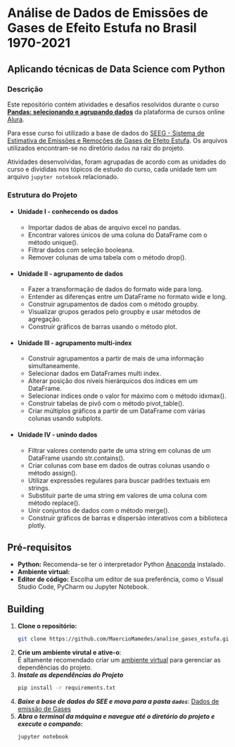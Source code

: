 # Análise de Dados de Emissões de Gases de Efeito Estufa no Brasil 1970-2021
## Aplicando técnicas de Data Science com Python

### Descrição

Este repositório contém atividades e desafios resolvidos durante o curso [**Pandas: selecionando e agrupando dados**](https://cursos.alura.com.br/course/pandas-selecao-agrupamento-dados) da plataforma de cursos online [Alura](https://www.alura.com.br/).

Para esse curso foi utilizado a base de dados  do [SEEG - Sistema de Estimativa de Emissões e Remoções de Gases de Efeito Estufa](https://seeg.eco.br/). Os arquivos utilizados encontram-se no diretório `dados` na raiz do projeto.

Atividades desenvolvidas, foram agrupadas de acordo com as unidades do curso e divididas nos tópicos de estudo do curso, cada unidade tem um arquivo `jupyter notebook` relacionado.

### Estrutura do Projeto

* #### Unidade I - conhecendo os dados
    - Importar dados de abas de arquivo excel no pandas.
    - Encontrar valores únicos de uma coluna do DataFrame com o método unique().
    - Filtrar dados com seleção booleana.
    - Remover colunas de uma tabela com o método drop().
* #### Unidade II - agrupamento de dados
    - Fazer a transformação de dados do formato wide para long.
    - Entender as diferenças entre um DataFrame no formato wide e long.
    - Construir agrupamentos de dados com o método groupby.
    - Visualizar grupos gerados pelo groupby e usar métodos de agregação.
    - Construir gráficos de barras usando o método plot.
* #### Unidade III - agrupamento multi-index
    - Construir agrupamentos a partir de mais de uma informação simultaneamente.
    - Selecionar dados em DataFrames multi index.
    - Alterar posição dos níveis hierárquicos dos índices em um DataFrame.
    - Selecionar índices onde o valor for máximo com o método idxmax().
    - Construir tabelas de pivô com o método pivot_table().
    - Criar múltiplos gráficos a partir de um DataFrame com várias colunas usando subplots.
* #### Unidade IV - unindo dados
    - Filtrar valores contendo parte de uma string em colunas de um DataFrame usando str.contains().
    - Criar colunas com base em dados de outras colunas usando o método assign().
    - Utilizar expressões regulares para buscar padrões textuais em strings.
    - Substituir parte de uma string em valores de uma coluna com método replace().
    - Unir conjuntos de dados com o método merge().
    - Construir gráficos de barras e dispersão interativos com a biblioteca plotly.

## Pré-requisitos

* **Python:** Recomenda-se ter o interpretador Python  [Anaconda](https://www.anaconda.com/) instalado.
* **Ambiente virtual:**
* **Editor de código:** Escolha um editor de sua preferência, como o Visual Studio Code, PyCharm ou Jupyter Notebook.

## Building

1. **Clone o repositório:**
   ```bash
   git clone https://github.com/MaercioMamedes/analise_gases_estufa.git
2. **Crie um ambiente virutal e ative-o**:  
    É altamente recomendado criar um [ambiente virtual](https://www.alura.com.br/artigos/ambientes-virtuais-em-python) para gerenciar as dependências do projeto.
3. ***Instale as dependências do Projeto***
    ```bash
    pip install -r requirements.txt
4. ***Baixe a base de dados do SEE e mova para a pasta `dados`***:
    [Dados de emissão de Gases](https://cdn3.gnarususercontent.com.br/2927-pandas-selecao-agrupamento-dados/1-SEEG10_GERAL-BR_UF_2022.10.27-FINAL-SITE.xlsx)
5. ***Abra o terminal da máquina e navegue até o diretório do projeto e execute o compando:***
    ```bash
    jupyter notebook